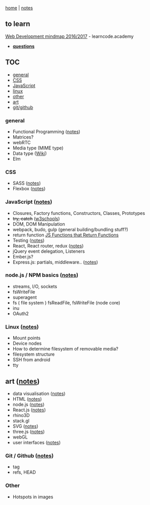 [home](README.md) | [notes](notes/notes.md)

## to learn

[Web Development mindmap 2016/2017](https://coggle.it/diagram/Vz9LvW8byvN0I38x) - learncode.academy

- **[questions](questions.md)**

## TOC
- [general](#general)
- [CSS](#css)
- [JavaScript](#javascript)
- [linux](#linux)
- [other](#other)
- [art](#art)
- [git/github](#git-github)

### general
- Functional Programming ([notes](notes/functional.md))
- Matrices?
- webRTC
- Media type (MIME type)
- Data type ([Wiki](https://en.wikipedia.org/wiki/Data_type))
- Elm

### CSS
- SASS ([notes](notes/CSS/SASS.md))
- Flexbox ([notes](notes/CSS/flexbox.md))

### JavaScript ([notes](notes/javascript/notes.md))
- Closures, Factory functions, Constructors, Classes, Prototypes
- ~~try, catch~~ ([w3schools](http://www.w3schools.com/js/js_errors.asp))
- DOM, DOM Manipulation
- webpack, budo, gulp (general building/bundling stuff?)
- return function [JS Functions that Return Functions](https://davidwalsh.name/javascript-functions)
- Testing ([notes](notes/testing.md))
- React, React router, redux ([notes](notes/react/react.md))
- jQuery event delegation, Listeners
- Ember.js?
- Express.js:  partials, middleware.. ([notes](notes/javascript/express.md))

### node.js / NPM basics ([notes](notes/javascript/node.md))
- streams, I/O, sockets
- fsWriteFile
- superagent
- fs ( file system ) fsReadFile, fsWriteFile (node core)
- inu
- OAuth2

### Linux ([notes](notes/linux.md))
- Mount points
- Device nodes
- How to determine filesystem of removable media?
- filesystem structure
- SSH from android
- tty

## art ([notes](notes/art.md))
- data visualisation ([notes](notes/dataVisualisation.md))
- HTML ([notes](notes/HTML/HTML.md))
- node.js ([notes](notes/javascript/node.md))
- React.js ([notes](notes/react/react.md))
- rhino3D
- stack.gl
- SVG ([notes](notes/HTML/SVG.md))
- three.js ([notes](notes/javascript/node.md))
- webGL
- user interfaces ([notes](notes/UI.md))

### Git / Github  ([notes](notes/git-github.md))
- tag
- refs, HEAD

### Other
- Hotspots in images
